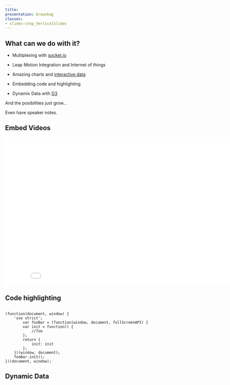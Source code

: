 ```yaml
---
title:
presentation: brownbag
classes:
- slides-step_VerticalSlides
---
```

<section>
    <div class="ContentAligner ContentAligner-Vertical">
        <div class="ContentAligner-LeftTop u-ShortTitleAlign">
            <div class="title__container">
                <h1 class="SlideContentTitle u-sans u-bold">What can we do with it?</h1>
                <div class="SlideTitleUnderline"></div>
            </div>
        </div>
        <div class="ContentContainer ContentAligner-LeftBottom">
            <ul class="SquareList u-list-padding">
                <li>
                    <p class="highlight-current-blue">Multiplexing with <a href="http://socket.io/">socket.io</a></p>
                </li>
                <li>
                    <p class="highlight-current-blue">Leap Motion Integration and Internet of things</p>
                </li>
                <li>
                    <p class="highlight-current-blue">Amazing charts and <a href="http://fivethirtyeight.com/interactives/pollster-ratings/">interactive data</a></p>
                </li>
                <li>
                    <p class="highlight-current-blue">Embedding code and highlighting</p>
                </li>
                <li>
                    <p class="highlight-current-blue">Dynamix Data with <a href="http://d3js.org/">D3</a></p>
                </li>
            </ul>
            <p>And the posibilities just grow...</p>
        </div>
    </div>
    <aside class="notes">
        Even have speaker notes.
    </aside>
</section>
<section>
    <div class="ContentAligner ContentAligner-Vertical">
        <div class="ContentAligner-LeftTop u-ShortTitleAlign">
            <div class="title__container">
                <h1 class="SlideContentTitle u-sans u-bold">Embed Videos</h1>
                <div class="SlideTitleUnderline"></div>
            </div>
        </div>
        <div class="ContentContainer ContentAligner-LeftBottom">
            <iframe width="853" height="480" src="//www.youtube.com/embed/_d6KuiuteIA?rel=0&amp;showinfo=0" frameborder="0" allowfullscreen></iframe>
        </div>
    </div>
</section>
<section>
    <div class="ContentAligner ContentAligner-Vertical">
        <div class="ContentAligner-LeftTop u-ShortTitleAlign">
            <div class="title__container">
                <h1 class="SlideContentTitle u-sans u-bold">Code highlighting</h1>
                <div class="SlideTitleUnderline"></div>
            </div>
        </div>
        <div class="ContentContainer ContentAligner-LeftBottom">
   <pre><code data-trim class="javascript">
(function(document, window) {
    'use strict';
        var fooBar = (function(window, document, fullScreenAPI) {
        var init = function() {
            //foo
        };
        return {
            init: init
        };
    })(window, document);
    fooBar.init();
})(document, window);
</code></pre>
        </div>
    </div>
</section>
<section>
    <div class="ContentAligner ContentAligner-Vertical">
        <div class="ContentAligner-LeftTop u-ShortTitleAlign">
            <div class="title__container">
                <h1 class="SlideContentTitle u-sans u-bold">Dynamic Data</h1>
                <div class="SlideTitleUnderline"></div>
            </div>
        </div>
        <div class="ContentContainer ContentAligner-LeftBottom">
        <div class="dynamicData d3"></div>
        </div>
    </div>
</section>
